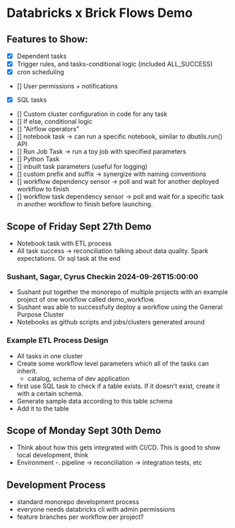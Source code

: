 # Databricks x Brick Flows Demo

## Features to Show:
  - [x] Dependent tasks
  - [x] Trigger rules, and tasks-conditional logic (included ALL_SUCCESS)
  - [x] cron scheduling
  - [] User permissions + notifications
  - [X] SQL tasks
  - [] Custom cluster configuration in code for any task
  - [] If else, conditional logic
  - [] "Airflow operators"
  - [] notebook task -> can run a specific notebook, similar to dbutils.run() API
  - [] Run Job Task -> run a toy job with specified parameters
  - [] Python Task
  - [] inbuilt task parameters (useful for logging)
  - [] custom prefix and suffix -> synergize with naming conventions
  - [] workflow dependency sensor -> poll and wait for another deployed workflow to finish
  - [] workflow task dependency sensor -> poll and wait for a specific task in another workflow to finish before launching.

## Scope of Friday Sept 27th Demo  
- Notebook task with ETL process
- All task success -> reconciliation talking about data quality. Spark expectations. Or sql task at the end

### Sushant, Sagar, Cyrus Checkin 2024-09-26T15:00:00
- Sushant put together the monorepo of multiple projects with an example project of one workflow called demo_workflow.
- Sushant was able to successfully deploy a workflow using the General Purpose Cluster
- Notebooks as github scripts and jobs/clusters generated around

### Example ETL Process Design
- All tasks in one cluster
- Create some workflow level parameters which all of the tasks can inherit.
  - catalog, schema of dev application
- first use SQL task to check if a table exists. If it doesn't exist, create it with a certain schema. 
- Generate sample data according to this table schema
- Add it to the table

## Scope of Monday Sept 30th Demo
- Think about how this gets integrated with CI/CD. This is good to show local development, think 
- Environment -. pipeline -> reconciliation -> integration tests, etc

## Development Process  
- standard monorepo development process
- everyone needs databricks cli with admin permissions
- feature branches per workflow per project?

